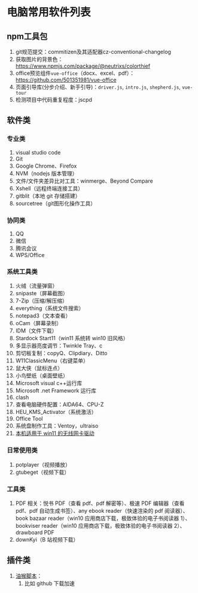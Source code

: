 # 电脑常用软件列表

## npm工具包

1. git规范提交：commitizen及其适配器cz-conventional-changelog
2. 获取图片的背景色：https://www.npmjs.com/package/@neutrixs/colorthief
3. office预览组件`vue-office`（docx、excel、pdf）：https://github.com/501351981/vue-office
4. 页面引导库(分步介绍、新手引导)：`driver.js`, `intro.js`, `shepherd.js`, `vue-tour`
5. 检测项目中代码重复程度：jscpd

## 软件类

### 专业类

1.  visual studio code
2.  Git
3.  Google Chrome、Firefox
4.  NVM（nodejs 版本管理）
5.  文件/文件夹差异比对工具：winmerge、Beyond Compare
6.  Xshell（远程终端连接工具）
7.  gitblit（本地 git 存储搭建）
8.  sourcetree（git图形化操作工具）

### 协同类

1.  QQ
2.  微信
3.  腾讯会议
4.  WPS/Office

### 系统工具类

1.  火绒（流量弹窗）
2.  snipaste（屏幕截图）
3.  7-Zip（压缩/解压缩）
4.  everything（系统文件搜索）
5.  notepad3（文本查看）
6.  oCam（屏幕录制）
7.  IDM（文件下载）
8.  Stardock Start11（win11 系统转 win10 旧风格）
9.  多显示器亮度调节：Twinkle Tray、c
10. 剪切板复制：copyQ、Clipdiary、Ditto
11. W11ClassicMenu（右键菜单）
12. 鼠大侠（鼠标连点）
13. 小鸟壁纸（桌面壁纸）
14. Microsoft visual c++运行库
15. Microsoft .net Framework 运行库
16. clash
17. 查看电脑硬件配置：AIDA64、CPU-Z
18. HEU_KMS_Activator（系统激活）
19. Office Tool
20. 系统盘制作工具：Ventoy，ultraiso
21. [本机适用于 win11 的无线网卡驱动](https://support.lenovo.com/ch/en/downloads/ds552327-mediatek-mt7921-wireless-lan-driver-for-windows-10-version-2004-or-later-thinkpad-l14-gen-2-types-20x5-20x6-l15-gen-2-types-20x7-20x8)

### 日常使用类

1.  potplayer（视频播放）
2.  gtubeget（视频下载）

### 工具类

1.  PDF 相关：悦书 PDF（查看 pdf、pdf 解密等）、极速 PDF 编辑器（查看 pdf、pdf 自动生成书签）、any ebook reader（快速渲染的 pdf 阅读器）、book bazaar reader（win10 应用商店下载，极致体验的电子书阅读器 1）、bookviser reader（win10 应用商店下载，极致体验的电子书阅读器 2）、drawboard PDF
2.  downKyi（B 站视频下载）

## 插件类

1. [油猴脚本](https://greasyfork.org/zh-CN)：
   1. 比如 github 下载加速
